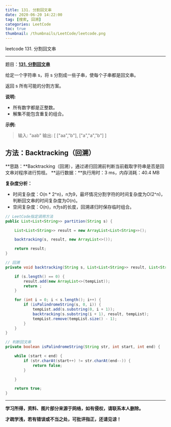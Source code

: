 ```yaml
---
title: 131. 分割回文串
date: 2020-06-20 14:22:00
tag: [搜索, 回溯]
categories: LeetCode
toc: true
thumbnail: /thumbnails/LeetCode/leetcode.png
---
```


leetcode 131. 分割回文串

<!--more-->

---

题目：[**131. 分割回文串**](https://leetcode-cn.com/problems/palindrome-partitioning/)

给定一个字符串 s，将 s 分割成一些子串，使每个子串都是回文串。

返回 s 所有可能的分割方案。

**说明:**

* 所有数字都是正整数。
* 解集不能包含重复的组合。

**示例:**

> 输入: "aab"
> 输出:
> [
> 	["aa","b"],
> 	["a","a","b"]
> ]

## 方法：Backtracking（回溯）

**思路：**Backtracking（回溯），通过递归回溯前判断当前截取字符串是否是回文串对程序进行剪枝。
**运行数据：**执行用时：3 ms，内存消耗：40.4 MB	

**复杂度分析：**

* 时间复杂度：O(n * 2^n)，n为9，最坏情况分割字符的时间复杂度为O(2^n)，判断回文串的时间复杂度为O(n)。
* 空间复杂度：O(n)，n为s的长度，回溯递归时保存临时组合。

```java
// LeetCode指定调用方法 
public List<List<String>> partition(String s) {

    List<List<String>> result = new ArrayList<List<String>>();

    backtracking(s, result, new ArrayList<>());

    return result;
}

// 回溯
private void backtracking(String s, List<List<String>> result, List<String> tempList) {

    if (s.length() == 0) {
        result.add(new ArrayList<>(tempList));
        return ;
    }

    for (int i = 0; i < s.length(); i++) {
        if (isPalindromeString(s, 0, i)) {
            tempList.add(s.substring(0, i + 1));
            backtracking(s.substring(i + 1), result, tempList);
            tempList.remove(tempList.size() - 1);
        }
    }
}

// 判断回文串
private boolean isPalindromeString(String str, int start, int end) {

    while (start < end) {
        if (str.charAt(start++) != str.charAt(end--)) {
            return false;
        }

    }

    return true;
}
```

---

**学习所得，资料、图片部分来源于网络，如有侵权，请联系本人删除。**

**才疏学浅，若有错误或不当之处，可批评指正，还请见谅！**